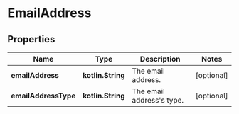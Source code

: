
# EmailAddress

## Properties
Name | Type | Description | Notes
------------ | ------------- | ------------- | -------------
**emailAddress** | **kotlin.String** | The email address. |  [optional]
**emailAddressType** | **kotlin.String** | The email address&#39;s type. |  [optional]



